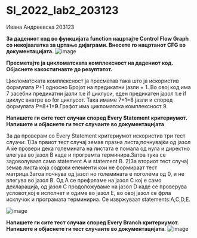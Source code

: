 # SI_2022_lab2_203123
Ивана Андреевска 203123

**За дадениот код во функцијата function нацртајте Control Flow Graph со некојаалатка за цртање дијаграми. Внесете го нацртанот CFG во документацијата.**
![image](https://user-images.githubusercontent.com/81651385/171909073-c631c4fc-ed26-46de-9677-705f2606739c.png)


**Пресметајте ја цикломатската комплексност на дадениот код. Објаснете какостигнавте до резултатот.**

Цикломатската комплексност ја пресметав така што ја искористив формулата P+1 односно Бројот на предикатни јазли + 1. Во овој код има 7 засебни предикатни јазли т.е if циклуси, еден предикатен јазол т.е if циклус внатре во for циклусот. Така имаме 7+1=8 јазли и според формулата P=8+1=**9**.Графот има цикломатска комплексност 9.

**Напишете ги сите тест случаи според Every Statement критериумот. Напишете и објаснете ги тест случаите во документацијата**

За да проверам со Еvery Statement критериумот искористив три тест слуачи:
1)За првиот тест случај земав празна листа,почнувајќи од јазол А ќе провери дека големината на листата е помала од нула и директно влегува во јазол B каде и програмта терминира.Затоа тука се задоволуваат само statement A и statement B.
2)За вториот тест случај земав листа која содржи елементи кои не формираат тест матрица.Затоа почнува од јазол но големината е поголема од 0, и не влегува во јазол B. Од А се префрламе на јазол C кој е само декларација, од јазол C продоложуваме на јазол D каде се проверува условот,кој е исполнет и одиме во јазол E, во овој јазол се фрла исклучок и програмата терминириа. Се извржуваат statements:A,C,D,E.

![image](https://user-images.githubusercontent.com/81651385/171915002-4f23fe4a-d85b-4421-b909-fdfc2f3af295.png)



**Напишете ги сите тест случаи според Every Branch критериумот. Напишете и објаснете ги тест случаите во документацијата.**
![image](https://user-images.githubusercontent.com/81651385/171915346-fc67c560-74ed-4883-b5cf-6932daf866fc.png)

